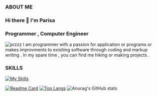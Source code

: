 ### ABOUT ME


### Hi there 👋 I'm Parisa
### Programmer , Computer Engineer
![przzz](https://github.com/ParisaRoozgarian/ParisaRoozgarian/assets/107187797/76fd6344-c6b5-457c-a18c-daec2a494f64)
I am programmer with a passion for application or programs or makes improvments to exisiting software through coding and markup writing . In my spare time , you can find me hiking or making projects .

### SKILLS 

[![My Skills](https://skillicons.dev/icons?i=cs,linkedin,py,visualstudio,matlab)](https://skillicons.dev)

[![Readme Card](https://github-readme-stats.vercel.app/api/pin/?username=ParisaRoozgarian&repo=GradeRegistration-UnitSelectionSystem)](https://github.com/ParisaRoozgarian/GradeRegistration-UnitSelectionSystem)
[![Top Langs](https://github-readme-stats.vercel.app/api/top-langs/?username=ParisaRoozgarian&hide_progress=true)](https://github.com/ParisaRoozgarian/github-readme-stats)
![Anurag's GitHub stats](https://github-readme-stats.vercel.app/api?username=ParisaRoozgarian&show_icons=true&theme=dracula)


